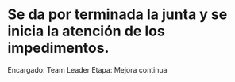 # Se da por terminada la junta y se inicia la atención de los impedimentos.

Encargado: Team Leader
Etapa: Mejora continua